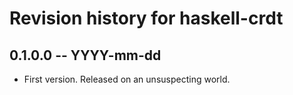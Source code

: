 # Revision history for haskell-crdt

## 0.1.0.0 -- YYYY-mm-dd

* First version. Released on an unsuspecting world.
